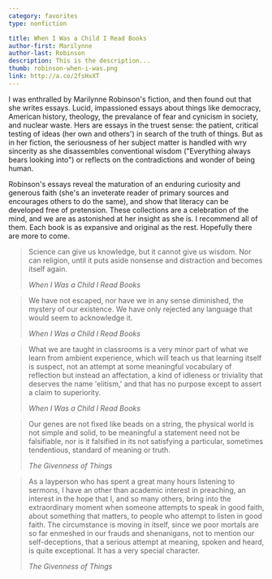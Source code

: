 ```yaml
---
category: favorites
type: nonfiction

title: When I Was a Child I Read Books
author-first: Marilynne
author-last: Robinson
description: This is the description...
thumb: robinson-when-i-was.png
link: http://a.co/2fsHxXT
---
```


I was enthralled by Marilynne Robinson's fiction, and then found out that she writes essays. Lucid, impassioned essays about things like democracy, American history, theology, the prevalance of fear and cynicism in society, and nuclear waste. Hers are essays in the truest sense: the patient, critical testing of ideas (her own and others') in search of the truth of things. But as in her fiction, the seriousness of her subject matter is handled with wry sincerity as she disassembles conventional wisdom ("Everything always bears looking into") or reflects on the contradictions and wonder of being human.

Robinson's essays reveal the maturation of an enduring curiosity and generous faith (she's an inveterate reader of primary sources and encourages others to do the same), and show that literacy can be developed free of pretension. These collections are a celebration of the mind, and we are as astonished at her insight as she is. I recommend all of them. Each book is as expansive and original as the rest. Hopefully there are more to come.

<blockquote>
	<p>Science can give us knowledge, but it cannot give us wisdom. Nor can religion, until it puts aside nonsense and distraction and becomes itself again.</p>
	<cite><i>When I Was a Child I Read Books</i></cite>
</blockquote>

<blockquote>
	<p>We have not escaped, nor have we in any sense diminished, the mystery of our existence. We have only rejected any language that would seem to acknowledge it.</p>
	<cite><i>When I Was a Child I Read Books</i></cite>
</blockquote>

<blockquote>
	<p>What we are taught in classrooms is a very minor part of what we learn from ambient experience, which will teach us that learning itself is suspect, not an attempt at some meaningful vocabulary of reflection but instead an affectation, a kind of idleness or triviality that deserves the name 'elitism,' and that has no purpose except to assert a claim to superiority.</p>
	<cite><i>When I Was a Child I Read Books</i></cite>
</blockquote>

<blockquote>
	<p>Our genes are not fixed like beads on a string, the physical world is not simple and solid, to be meaningful a statement need not be falsifiable, nor is it falsified in its not satisfying a particular, sometimes tendentious, standard of meaning or truth.</p>
	<cite><i>The Givenness of Things</i></cite>
</blockquote>

<blockquote>
	<p>As a layperson who has spent a great many hours listening to sermons, I have an other than academic interest in preaching, an interest in the hope that I, and so many others, bring into the extraordinary moment when someone attempts to speak in good faith, about something that matters, to people who attempt to listen in good faith. The circumstance is moving in itself, since we poor mortals are so far enmeshed in our frauds and shenanigans, not to mention our self-deceptions, that a serious attempt at meaning, spoken and heard, is quite exceptional. It has a very special character.</p>
	<cite><i>The Givenness of Things</i></cite>
</blockquote>



